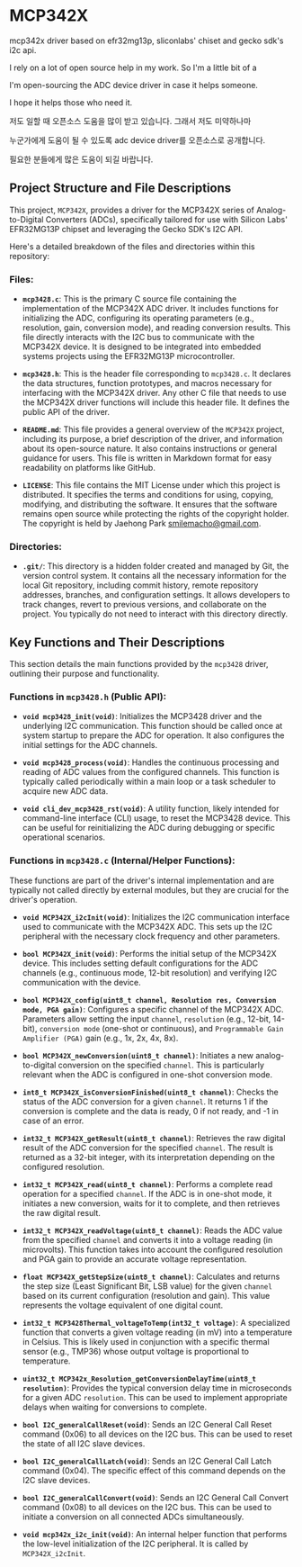 # MCP342X
mcp342x driver based on efr32mg13p, sliconlabs' chiset and gecko sdk's i2c api.


<English>
I rely on a lot of open source help in my work.
So I'm a little bit of a

I'm open-sourcing the ADC device driver in case it helps someone.

I hope it helps those who need it.

<Korean>
저도 일할 때 오픈소스 도움을 많이 받고 있습니다.
그래서 저도 미약하나마

누군가에게 도움이 될 수 있도록 adc device driver를 오픈소스로 공개합니다.

필요한 분들에게 많은 도움이 되길 바랍니다.

## Project Structure and File Descriptions

This project, `MCP342X`, provides a driver for the MCP342X series of Analog-to-Digital Converters (ADCs), specifically tailored for use with Silicon Labs' EFR32MG13P chipset and leveraging the Gecko SDK's I2C API.

Here's a detailed breakdown of the files and directories within this repository:

### Files:

*   **`mcp3428.c`**:
    This is the primary C source file containing the implementation of the MCP342X ADC driver. It includes functions for initializing the ADC, configuring its operating parameters (e.g., resolution, gain, conversion mode), and reading conversion results. This file directly interacts with the I2C bus to communicate with the MCP342X device. It is designed to be integrated into embedded systems projects using the EFR32MG13P microcontroller.

*   **`mcp3428.h`**:
    This is the header file corresponding to `mcp3428.c`. It declares the data structures, function prototypes, and macros necessary for interfacing with the MCP342X driver. Any other C file that needs to use the MCP342X driver functions will include this header file. It defines the public API of the driver.

*   **`README.md`**:
    This file provides a general overview of the `MCP342X` project, including its purpose, a brief description of the driver, and information about its open-source nature. It also contains instructions or general guidance for users. This file is written in Markdown format for easy readability on platforms like GitHub.

*   **`LICENSE`**:
    This file contains the MIT License under which this project is distributed. It specifies the terms and conditions for using, copying, modifying, and distributing the software. It ensures that the software remains open source while protecting the rights of the copyright holder. The copyright is held by Jaehong Park <smilemacho@gmail.com>.

### Directories:

*   **`.git/`**:
    This directory is a hidden folder created and managed by Git, the version control system. It contains all the necessary information for the local Git repository, including commit history, remote repository addresses, branches, and configuration settings. It allows developers to track changes, revert to previous versions, and collaborate on the project. You typically do not need to interact with this directory directly.

## Key Functions and Their Descriptions

This section details the main functions provided by the `mcp3428` driver, outlining their purpose and functionality.

### Functions in `mcp3428.h` (Public API):

*   **`void mcp3428_init(void)`**:
    Initializes the MCP3428 driver and the underlying I2C communication. This function should be called once at system startup to prepare the ADC for operation. It also configures the initial settings for the ADC channels.

*   **`void mcp3428_process(void)`**:
    Handles the continuous processing and reading of ADC values from the configured channels. This function is typically called periodically within a main loop or a task scheduler to acquire new ADC data.

*   **`void cli_dev_mcp3428_rst(void)`**:
    A utility function, likely intended for command-line interface (CLI) usage, to reset the MCP3428 device. This can be useful for reinitializing the ADC during debugging or specific operational scenarios.

### Functions in `mcp3428.c` (Internal/Helper Functions):

These functions are part of the driver's internal implementation and are typically not called directly by external modules, but they are crucial for the driver's operation.

*   **`void MCP342X_i2cInit(void)`**:
    Initializes the I2C communication interface used to communicate with the MCP342X ADC. This sets up the I2C peripheral with the necessary clock frequency and other parameters.

*   **`bool MCP342X_init(void)`**:
    Performs the initial setup of the MCP342X device. This includes setting default configurations for the ADC channels (e.g., continuous mode, 12-bit resolution) and verifying I2C communication with the device.

*   **`bool MCP342X_config(uint8_t channel, Resolution res, Conversion mode, PGA gain)`**:
    Configures a specific channel of the MCP342X ADC. Parameters allow setting the input `channel`, `resolution` (e.g., 12-bit, 14-bit), `conversion mode` (one-shot or continuous), and `Programmable Gain Amplifier (PGA)` gain (e.g., 1x, 2x, 4x, 8x).

*   **`bool MCP342X_newConversion(uint8_t channel)`**:
    Initiates a new analog-to-digital conversion on the specified `channel`. This is particularly relevant when the ADC is configured in one-shot conversion mode.

*   **`int8_t MCP342X_isConversionFinished(uint8_t channel)`**:
    Checks the status of the ADC conversion for a given `channel`. It returns 1 if the conversion is complete and the data is ready, 0 if not ready, and -1 in case of an error.

*   **`int32_t MCP342X_getResult(uint8_t channel)`**:
    Retrieves the raw digital result of the ADC conversion for the specified `channel`. The result is returned as a 32-bit integer, with its interpretation depending on the configured resolution.

*   **`int32_t MCP342X_read(uint8_t channel)`**:
    Performs a complete read operation for a specified `channel`. If the ADC is in one-shot mode, it initiates a new conversion, waits for it to complete, and then retrieves the raw digital result.

*   **`int32_t MCP342X_readVoltage(uint8_t channel)`**:
    Reads the ADC value from the specified `channel` and converts it into a voltage reading (in microvolts). This function takes into account the configured resolution and PGA gain to provide an accurate voltage representation.

*   **`float MCP342X_getStepSize(uint8_t channel)`**:
    Calculates and returns the step size (Least Significant Bit, LSB value) for the given `channel` based on its current configuration (resolution and gain). This value represents the voltage equivalent of one digital count.

*   **`int32_t MCP3428Thermal_voltageToTemp(int32_t voltage)`**:
    A specialized function that converts a given voltage reading (in mV) into a temperature in Celsius. This is likely used in conjunction with a specific thermal sensor (e.g., TMP36) whose output voltage is proportional to temperature.

*   **`uint32_t MCP342x_Resolution_getConversionDelayTime(uint8_t resolution)`**:
    Provides the typical conversion delay time in microseconds for a given ADC `resolution`. This can be used to implement appropriate delays when waiting for conversions to complete.

*   **`bool I2C_generalCallReset(void)`**:
    Sends an I2C General Call Reset command (0x06) to all devices on the I2C bus. This can be used to reset the state of all I2C slave devices.

*   **`bool I2C_generalCallLatch(void)`**:
    Sends an I2C General Call Latch command (0x04). The specific effect of this command depends on the I2C slave devices.

*   **`bool I2C_generalCallConvert(void)`**:
    Sends an I2C General Call Convert command (0x08) to all devices on the I2C bus. This can be used to initiate a conversion on all connected ADCs simultaneously.

*   **`void mcp342x_i2c_init(void)`**:
    An internal helper function that performs the low-level initialization of the I2C peripheral. It is called by `MCP342X_i2cInit`.
